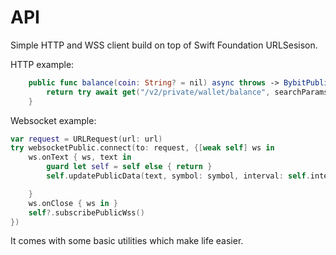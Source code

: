 # API

Simple HTTP and WSS client build on top of Swift Foundation URLSesison.

HTTP example:

```swift
    public func balance(coin: String? = nil) async throws -> BybitPublic<[String: BybitCoin]> {
        return try await get("/v2/private/wallet/balance", searchParams: ["coin": coin])
    }
```

Websocket example:

```swift
var request = URLRequest(url: url)
try websocketPublic.connect(to: request, {[weak self] ws in
    ws.onText { ws, text in
        guard let self = self else { return }
        self.updatePublicData(text, symbol: symbol, interval: self.interval, bybit: bybit)

    }
    ws.onClose { ws in }
    self?.subscribePublicWss()
})
```

It comes with some basic utilities which make life easier.
